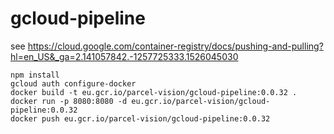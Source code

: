 # gcloud-pipeline

see https://cloud.google.com/container-registry/docs/pushing-and-pulling?hl=en_US&_ga=2.141057842.-1257725333.1526045030

```
npm install 
gcloud auth configure-docker
docker build -t eu.gcr.io/parcel-vision/gcloud-pipeline:0.0.32 .   
docker run -p 8080:8080 -d eu.gcr.io/parcel-vision/gcloud-pipeline:0.0.32
docker push eu.gcr.io/parcel-vision/gcloud-pipeline:0.0.32
```